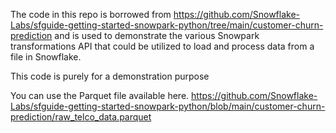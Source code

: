 The code in this repo is borrowed from https://github.com/Snowflake-Labs/sfguide-getting-started-snowpark-python/tree/main/customer-churn-prediction
and is used to demonstrate the various Snowpark transformations API that could be utilized to load and process data from a file in Snowflake.

This code is purely for a demonstration purpose

You can use the Parquet file available here.
https://github.com/Snowflake-Labs/sfguide-getting-started-snowpark-python/blob/main/customer-churn-prediction/raw_telco_data.parquet


